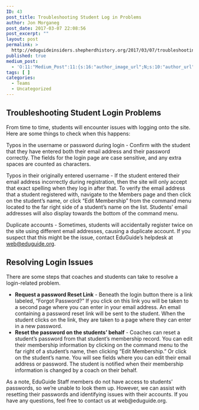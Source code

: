 ```yaml
---
ID: 43
post_title: Troubleshooting Student Log in Problems
author: Jon Morganeg
post_date: 2017-03-07 22:08:56
post_excerpt: ""
layout: post
permalink: >
  http://eduguideinsiders.shepherdhistory.org/2017/03/07/troubleshooting-student-log-in-problems/
published: true
medium_post:
  - 'O:11:"Medium_Post":11:{s:16:"author_image_url";N;s:10:"author_url";N;s:11:"byline_name";N;s:12:"byline_email";N;s:10:"cross_link";N;s:2:"id";N;s:21:"follower_notification";N;s:7:"license";N;s:14:"publication_id";N;s:6:"status";N;s:3:"url";N;}'
tags: [ ]
categories:
  - Teams
  - Uncategorized
---
```

<h2>Troubleshooting Student Login Problems</h2>
From time to time, students will encounter issues with logging onto the site. Here are some things to check when this happens:

Typos in the username or password during login - Confirm with the student that they have entered both their email address and their password correctly. The fields for the login page are case sensitive, and any extra spaces are counted as characters.

Typos in their originally entered username - If the student entered their email address incorrectly during registration, then the site will only accept that exact spelling when they log in after that. To verify the email address that a student registered with, navigate to the Members page and then click on the student’s name, or click “Edit Membership” from the command menu located to the far right side of a student’s name on the list. Students’ email addresses will also display towards the bottom of the command menu.

Duplicate accounts - Sometimes, students will accidentally register twice on the site using different email addresses, causing a duplicate account. If you suspect that this might be the issue, contact EduGuide’s helpdesk at <a href="mailto:web@eduguide.org">web@eduguide.org</a>.
<h2>Resolving Login Issues</h2>
There are some steps that coaches and students can take to resolve a login-related problem.
<ul>
 	<li><strong>Request a password Reset Link</strong> - Beneath the login button there is a link labeled, “Forgot Password?” If you click on this link you will be taken to a second page where you can enter in your email address. An email containing a password reset link will be sent to the student. When the student clicks on the link, they are taken to a page where they can enter in a new password.</li>
 	<li><strong>Reset the password on the students’ behalf</strong> - Coaches can reset a student’s password from that student’s membership record. You can edit their membership information by clicking on the command menu to the far right of a student’s name, then clicking “Edit Membership.” Or click on the student’s name. You will see fields where you can edit their email address or password. The student is notified when their membership information is changed by a coach on their behalf.</li>
</ul>
As a note, EduGuide Staff members do not have access to students’ passwords, so we’re unable to look them up. However, we can assist with resetting their passwords and identifying issues with their accounts. If you have any questions, feel free to contact us at web@eduguide.org.